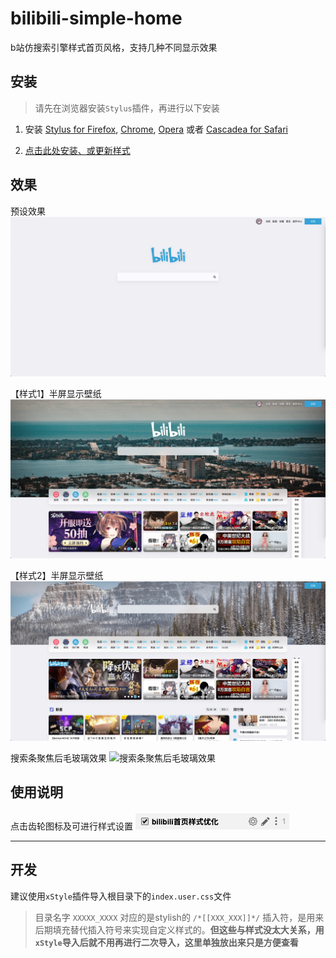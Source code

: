 # bilibili-simple-home

b站仿搜索引擎样式首页风格，支持几种不同显示效果

## 安装

> 请先在浏览器安装`Stylus`插件，再进行以下安装

1. 安装 [Stylus for Firefox](https://addons.mozilla.org/en-US/firefox/addon/styl-us/), [Chrome](https://chrome.google.com/webstore/detail/stylus/clngdbkpkpeebahjckkjfobafhncgmne), [Opera](https://addons.opera.com/en-gb/extensions/details/stylus/) 或者 [Cascadea for Safari](https://cascadea.app/)

2. [点击此处安装、或更新样式](https://raw.githubusercontent.com/hakadao/bilibili-simple-home/master/index.user.css)

## 效果

预设效果
![预设效果](./preview/preview-1.png "预设效果")

【样式1】半屏显示壁纸
![【样式1】半屏显示壁纸](./preview/preview-2.png "【样式1】半屏显示壁纸")

【样式2】半屏显示壁纸
![【样式2】半屏显示壁纸](./preview/preview-3.png "【样式2】半屏显示壁纸")

搜索条聚焦后毛玻璃效果
![搜索条聚焦后毛玻璃效果](./preview/focus-effect.gif "搜索条聚焦后毛玻璃效果")

## 使用说明

点击齿轮图标及可进行样式设置
![设置](./preview/setting-preview.png)

---

## 开发

建议使用`xStyle`插件导入根目录下的`index.user.css`文件

> 目录名字 ``XXXXX_XXXX`` 对应的是stylish的 ``/*[[XXX_XXX]]*/`` 插入符，是用来后期填充替代插入符号来实现自定义样式的。**但这些与样式没太大关系，用`xStyle`导入后就不用再进行二次导入，这里单独放出来只是方便查看**
